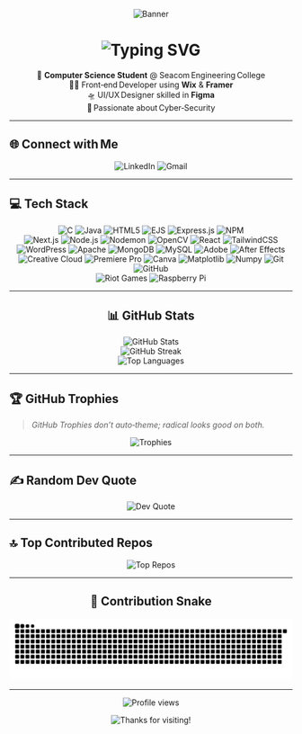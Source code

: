 <!-- ─────────────────────────  TOP BANNER  ───────────────────────── -->
<!-- GitHub Profile Banner (cool theme + aligned + adaptive) -->
<p align="center">
  <!-- Gradient Capsule Render Banner -->
  <img src="https://capsule-render.vercel.app/api?type=waving&color=0fffc3,00f7ff,0099ff,0077ff,6300ff&height=200&section=header&text=Sarbobhowma%20Sen&fontSize=45&fontColor=ffffff&animation=fadeIn&fontAlignY=35" alt="Banner" />
</p>

<h1 align="center">
  <!-- Typing animation header -->
  <img
    src="https://readme-typing-svg.herokuapp.com?font=JetBrains+Mono&weight=600&size=26&pause=1000&color=F75C7E&center=true&vCenter=true&width=800&lines=Hi+👋,+I'm+Sarbobhowma+Sen!;Front‑End+Developer;UI%2FUX+Designer;Cyber‑Security+Enthusiast;CS+Student+%7C+Tech+Explorer"
    alt="Typing SVG"
  />
</h1>

<p align="center">
  🧠 <b>Computer Science Student</b> @ Seacom Engineering College<br/>
  👨‍💻 Front‑end Developer using <b>Wix</b> &amp; <b>Framer</b><br/>
  🛸 UI/UX Designer skilled in <b>Figma</b><br/>
  🤖 Passionate about Cyber‑Security
</p>

---


## 🌐 Connect with Me
<p align="center">
  <!-- LinkedIn -->
  <picture>
    <source media="(prefers-color-scheme: dark)"  srcset="https://img.shields.io/badge/LinkedIn-0A66C2?style=for-the-badge&logo=linkedin&logoColor=white" />
    <source media="(prefers-color-scheme: light)" srcset="https://img.shields.io/badge/LinkedIn-0077B5?style=for-the-badge&logo=linkedin&logoColor=white" />
    <img alt="LinkedIn" src="https://img.shields.io/badge/LinkedIn-0077B5?style=for-the-badge&logo=linkedin&logoColor=white" />
  </picture>
  <!-- Gmail -->
  <picture>
    <source media="(prefers-color-scheme: dark)"  srcset="https://img.shields.io/badge/Gmail-EA4335?style=for-the-badge&logo=gmail&logoColor=white" />
    <source media="(prefers-color-scheme: light)" srcset="https://img.shields.io/badge/Gmail-D14836?style=for-the-badge&logo=gmail&logoColor=white" />
    <img alt="Gmail" src="https://img.shields.io/badge/Gmail-D14836?style=for-the-badge&logo=gmail&logoColor=white" />
  </picture>
</p>

---

## 💻 Tech Stack
<p align="center">

<!-- ============ FIRST ROW ============ -->
<picture>
  <source media="(prefers-color-scheme: dark)"  srcset="https://img.shields.io/badge/C-004482?style=for-the-badge&logo=c&logoColor=white" />
  <source media="(prefers-color-scheme: light)" srcset="https://img.shields.io/badge/C-00599C?style=for-the-badge&logo=c&logoColor=white" />
  <img alt="C" src="https://img.shields.io/badge/C-00599C?style=for-the-badge&logo=c&logoColor=white" />
</picture>
<picture>
  <source media="(prefers-color-scheme: dark)"  srcset="https://img.shields.io/badge/Java-B07219?style=for-the-badge&logo=openjdk&logoColor=white" />
  <source media="(prefers-color-scheme: light)" srcset="https://img.shields.io/badge/Java-ED8B00?style=for-the-badge&logo=openjdk&logoColor=white" />
  <img alt="Java" src="https://img.shields.io/badge/Java-ED8B00?style=for-the-badge&logo=openjdk&logoColor=white" />
</picture>
<picture>
  <source media="(prefers-color-scheme: dark)"  srcset="https://img.shields.io/badge/HTML5-E34F26?style=for-the-badge&logo=html5&logoColor=white" />
  <source media="(prefers-color-scheme: light)" srcset="https://img.shields.io/badge/HTML5-E44D26?style=for-the-badge&logo=html5&logoColor=white" />
  <img alt="HTML5" src="https://img.shields.io/badge/HTML5-E44D26?style=for-the-badge&logo=html5&logoColor=white" />
</picture>
<picture>
  <source media="(prefers-color-scheme: dark)"  srcset="https://img.shields.io/badge/EJS-A4B857?style=for-the-badge&logo=ejs&logoColor=black" />
  <source media="(prefers-color-scheme: light)" srcset="https://img.shields.io/badge/EJS-B4CA65?style=for-the-badge&logo=ejs&logoColor=black" />
  <img alt="EJS" src="https://img.shields.io/badge/EJS-B4CA65?style=for-the-badge&logo=ejs&logoColor=black" />
</picture>
<picture>
  <source media="(prefers-color-scheme: dark)"  srcset="https://img.shields.io/badge/Express.js-303030?style=for-the-badge&logo=express&logoColor=white" />
  <source media="(prefers-color-scheme: light)" srcset="https://img.shields.io/badge/Express.js-404d59?style=for-the-badge&logo=express&logoColor=61DAFB" />
  <img alt="Express.js" src="https://img.shields.io/badge/Express.js-404d59?style=for-the-badge&logo=express&logoColor=61DAFB" />
</picture>
<picture>
  <source media="(prefers-color-scheme: dark)"  srcset="https://img.shields.io/badge/NPM-CB3837?style=for-the-badge&logo=npm&logoColor=white" />
  <img alt="NPM" src="https://img.shields.io/badge/NPM-CB3837?style=for-the-badge&logo=npm&logoColor=white" />
</picture>

<br/>

<!-- ============ SECOND ROW ============ -->
<picture>
  <source media="(prefers-color-scheme: dark)"  srcset="https://img.shields.io/badge/Next.js-000000?style=for-the-badge&logo=next.js&logoColor=white" />
  <img alt="Next.js" src="https://img.shields.io/badge/Next.js-000000?style=for-the-badge&logo=next.js&logoColor=white" />
</picture>
<picture>
  <source media="(prefers-color-scheme: dark)"  srcset="https://img.shields.io/badge/Node.js-215732?style=for-the-badge&logo=node.js&logoColor=white" />
  <source media="(prefers-color-scheme: light)" srcset="https://img.shields.io/badge/Node.js-6DA55F?style=for-the-badge&logo=node.js&logoColor=white" />
  <img alt="Node.js" src="https://img.shields.io/badge/Node.js-6DA55F?style=for-the-badge&logo=node.js&logoColor=white" />
</picture>
<picture>
  <source media="(prefers-color-scheme: dark)"  srcset="https://img.shields.io/badge/Nodemon-323330?style=for-the-badge&logo=nodemon&logoColor=BBDEAD" />
  <img alt="Nodemon" src="https://img.shields.io/badge/Nodemon-323330?style=for-the-badge&logo=nodemon&logoColor=BBDEAD" />
</picture>
<picture>
  <source media="(prefers-color-scheme: dark)"  srcset="https://img.shields.io/badge/OpenCV-4d8bff?style=for-the-badge&logo=opencv&logoColor=white" />
  <source media="(prefers-color-scheme: light)" srcset="https://img.shields.io/badge/OpenCV-white?style=for-the-badge&logo=opencv&logoColor=white" />
  <img alt="OpenCV" src="https://img.shields.io/badge/OpenCV-white?style=for-the-badge&logo=opencv&logoColor=white" />
</picture>
<picture>
  <source media="(prefers-color-scheme: dark)"  srcset="https://img.shields.io/badge/React-20232a?style=for-the-badge&logo=react&logoColor=61DAFB" />
  <source media="(prefers-color-scheme: light)" srcset="https://img.shields.io/badge/React-23282d?style=for-the-badge&logo=react&logoColor=61DAFB" />
  <img alt="React" src="https://img.shields.io/badge/React-23282d?style=for-the-badge&logo=react&logoColor=61DAFB" />
</picture>
<picture>
  <source media="(prefers-color-scheme: dark)"  srcset="https://img.shields.io/badge/TailwindCSS-0f172a?style=for-the-badge&logo=tailwind-css&logoColor=38B2AC" />
  <source media="(prefers-color-scheme: light)" srcset="https://img.shields.io/badge/TailwindCSS-38B2AC?style=for-the-badge&logo=tailwind-css&logoColor=white" />
  <img alt="TailwindCSS" src="https://img.shields.io/badge/TailwindCSS-38B2AC?style=for-the-badge&logo=tailwind-css&logoColor=white" />
</picture>

<br/>

<!-- ============ THIRD ROW ============ -->
<picture>
  <source media="(prefers-color-scheme: dark)"  srcset="https://img.shields.io/badge/WordPress-1e1f29?style=for-the-badge&logo=wordpress&logoColor=white" />
  <source media="(prefers-color-scheme: light)" srcset="https://img.shields.io/badge/WordPress-117AC9?style=for-the-badge&logo=wordpress&logoColor=white" />
  <img alt="WordPress" src="https://img.shields.io/badge/WordPress-117AC9?style=for-the-badge&logo=wordpress&logoColor=white" />
</picture>
<picture>
  <source media="(prefers-color-scheme: dark)"  srcset="https://img.shields.io/badge/Apache-D42029?style=for-the-badge&logo=apache&logoColor=white" />
  <img alt="Apache" src="https://img.shields.io/badge/Apache-D42029?style=for-the-badge&logo=apache&logoColor=white" />
</picture>
<picture>
  <source media="(prefers-color-scheme: dark)"  srcset="https://img.shields.io/badge/MongoDB-3F843D?style=for-the-badge&logo=mongodb&logoColor=white" />
  <source media="(prefers-color-scheme: light)" srcset="https://img.shields.io/badge/MongoDB-4ea94b?style=for-the-badge&logo=mongodb&logoColor=white" />
  <img alt="MongoDB" src="https://img.shields.io/badge/MongoDB-4ea94b?style=for-the-badge&logo=mongodb&logoColor=white" />
</picture>
<picture>
  <source media="(prefers-color-scheme: dark)"  srcset="https://img.shields.io/badge/MySQL-2E6E9E?style=for-the-badge&logo=mysql&logoColor=white" />
  <source media="(prefers-color-scheme: light)" srcset="https://img.shields.io/badge/MySQL-4479A1?style=for-the-badge&logo=mysql&logoColor=white" />
  <img alt="MySQL" src="https://img.shields.io/badge/MySQL-4479A1?style=for-the-badge&logo=mysql&logoColor=white" />
</picture>
<picture>
  <source media="(prefers-color-scheme: dark)"  srcset="https://img.shields.io/badge/Adobe-FE0000?style=for-the-badge&logo=adobe&logoColor=white" />
  <source media="(prefers-color-scheme: light)" srcset="https://img.shields.io/badge/Adobe-FF0000?style=for-the-badge&logo=adobe&logoColor=white" />
  <img alt="Adobe" src="https://img.shields.io/badge/Adobe-FF0000?style=for-the-badge&logo=adobe&logoColor=white" />
</picture>
<picture>
  <source media="(prefers-color-scheme: dark)"  srcset="https://img.shields.io/badge/After%20Effects-5A5ABF?style=for-the-badge&logo=Adobe%20After%20Effects&logoColor=white" />
  <source media="(prefers-color-scheme: light)" srcset="https://img.shields.io/badge/After%20Effects-9999FF?style=for-the-badge&logo=Adobe%20After%20Effects&logoColor=white" />
  <img alt="After Effects" src="https://img.shields.io/badge/After%20Effects-9999FF?style=for-the-badge&logo=Adobe%20After%20Effects&logoColor=white" />
</picture>

<br/>

<!-- ============ FOURTH ROW ============ -->
<picture>
  <source media="(prefers-color-scheme: dark)"  srcset="https://img.shields.io/badge/Creative%20Cloud-BD1010?style=for-the-badge&logo=Adobe%20Creative%20Cloud&logoColor=white" />
  <source media="(prefers-color-scheme: light)" srcset="https://img.shields.io/badge/Creative%20Cloud-DA1F26?style=for-the-badge&logo=Adobe%20Creative%20Cloud&logoColor=white" />
  <img alt="Creative Cloud" src="https://img.shields.io/badge/Creative%20Cloud-DA1F26?style=for-the-badge&logo=Adobe%20Creative%20Cloud&logoColor=white" />
</picture>
<picture>
  <source media="(prefers-color-scheme: dark)"  srcset="https://img.shields.io/badge/Premiere%20Pro-5A5ABF?style=for-the-badge&logo=Adobe%20Premiere%20Pro&logoColor=white" />
  <source media="(prefers-color-scheme: light)" srcset="https://img.shields.io/badge/Premiere%20Pro-9999FF?style=for-the-badge&logo=Adobe%20Premiere%20Pro&logoColor=white" />
  <img alt="Premiere Pro" src="https://img.shields.io/badge/Premiere%20Pro-9999FF?style=for-the-badge&logo=Adobe%20Premiere%20Pro&logoColor=white" />
</picture>
<picture>
  <source media="(prefers-color-scheme: dark)"  srcset="https://img.shields.io/badge/Canva-008C8C?style=for-the-badge&logo=Canva&logoColor=white" />
  <source media="(prefers-color-scheme: light)" srcset="https://img.shields.io/badge/Canva-00C4CC?style=for-the-badge&logo=Canva&logoColor=white" />
  <img alt="Canva" src="https://img.shields.io/badge/Canva-00C4CC?style=for-the-badge&logo=Canva&logoColor=white" />
</picture>
<picture>
  <source media="(prefers-color-scheme: dark)"  srcset="https://img.shields.io/badge/Matplotlib-000000?style=for-the-badge&logo=Matplotlib&logoColor=white" />
  <source media="(prefers-color-scheme: light)" srcset="https://img.shields.io/badge/Matplotlib-ffffff?style=for-the-badge&logo=Matplotlib&logoColor=000000" />
  <img alt="Matplotlib" src="https://img.shields.io/badge/Matplotlib-ffffff?style=for-the-badge&logo=Matplotlib&logoColor=000000" />
</picture>
<picture>
  <source media="(prefers-color-scheme: dark)"  srcset="https://img.shields.io/badge/Numpy-013243?style=for-the-badge&logo=numpy&logoColor=white" />
  <img alt="Numpy" src="https://img.shields.io/badge/Numpy-013243?style=for-the-badge&logo=numpy&logoColor=white" />
</picture>
<picture>
  <source media="(prefers-color-scheme: dark)"  srcset="https://img.shields.io/badge/Git-F05033?style=for-the-badge&logo=git&logoColor=white" />
  <img alt="Git" src="https://img.shields.io/badge/Git-F05033?style=for-the-badge&logo=git&logoColor=white" />
</picture>
<picture>
  <source media="(prefers-color-scheme: dark)"  srcset="https://img.shields.io/badge/GitHub-161B22?style=for-the-badge&logo=github&logoColor=white" />
  <source media="(prefers-color-scheme: light)" srcset="https://img.shields.io/badge/GitHub-181717?style=for-the-badge&logo=github&logoColor=white" />
  <img alt="GitHub" src="https://img.shields.io/badge/GitHub-181717?style=for-the-badge&logo=github&logoColor=white" />
</picture>

<br/>

<!-- ============ FIFTH ROW ============ -->
<picture>
  <source media="(prefers-color-scheme: dark)"  srcset="https://img.shields.io/badge/Riot%20Games-8B0010?style=for-the-badge&logo=riotgames&logoColor=white" />
  <source media="(prefers-color-scheme: light)" srcset="https://img.shields.io/badge/Riot%20Games-D32936?style=for-the-badge&logo=riotgames&logoColor=white" />
  <img alt="Riot Games" src="https://img.shields.io/badge/Riot%20Games-D32936?style=for-the-badge&logo=riotgames&logoColor=white" />
</picture>
<picture>
  <source media="(prefers-color-scheme: dark)"  srcset="https://img.shields.io/badge/Raspberry%20Pi-A22846?style=for-the-badge&logo=Raspberry-Pi&logoColor=white" />
  <source media="(prefers-color-scheme: light)" srcset="https://img.shields.io/badge/Raspberry%20Pi-C51A4A?style=for-the-badge&logo=Raspberry-Pi&logoColor=white" />
  <img alt="Raspberry Pi" src="https://img.shields.io/badge/Raspberry%20Pi-C51A4A?style=for-the-badge&logo=Raspberry-Pi&logoColor=white" />
</picture>
</p>

---

<h2 align="center">📊 GitHub Stats</h2>
<p align="center">
  <!-- Overall Stats -->
  <picture>
    <source media="(prefers-color-scheme: dark)"  srcset="https://github-readme-stats.vercel.app/api?username=MasterWolfgg&theme=algolia&hide_border=false&include_all_commits=true&count_private=true" />
    <img alt="GitHub Stats" src="https://github-readme-stats.vercel.app/api?username=MasterWolfgg&theme=default&hide_border=false&include_all_commits=true&count_private=true" />
  </picture><br/>
  <!-- Streak -->
  <picture>
    <source media="(prefers-color-scheme: dark)"  srcset="https://github-readme-streak-stats.herokuapp.com/?user=MasterWolfgg&theme=algolia&hide_border=false" />
    <img alt="GitHub Streak" src="https://github-readme-streak-stats.herokuapp.com/?user=MasterWolfgg&theme=default&hide_border=false" />
  </picture><br/>
  <!-- Top Languages -->
  <picture>
    <source media="(prefers-color-scheme: dark)"  srcset="https://github-readme-stats.vercel.app/api/top-langs/?username=MasterWolfgg&theme=algolia&layout=compact&hide_border=false" />
    <img alt="Top Languages" src="https://github-readme-stats.vercel.app/api/top-langs/?username=MasterWolfgg&theme=default&layout=compact&hide_border=false" />
  </picture>
</p>

---

## 🏆 GitHub Trophies
> *GitHub Trophies don’t auto‑theme; radical looks good on both.*
<p align="center">
  <img src="https://github-profile-trophy.vercel.app/?username=MasterWolfgg&theme=radical&no-frame=false&no-bg=false&margin-w=4" alt="Trophies"/>
</p>

---

## ✍️ Random Dev Quote
<p align="center">
  <picture>
    <source media="(prefers-color-scheme: dark)"  srcset="https://quotes-github-readme.vercel.app/api?type=horizontal&theme=radical" />
    <img alt="Dev Quote" src="https://quotes-github-readme.vercel.app/api?type=horizontal&theme=default" />
  </picture>
</p>

---

## 🔝 Top Contributed Repos
<p align="center">
  <img src="https://github-contributor-stats.vercel.app/api?username=MasterWolfgg&limit=5&theme=dark&combine_all_yearly_contributions=true" alt="Top Repos"/>
</p>

---

<!-- 🐍 Contribution Snake -->
<h2 align="center">🐍 Contribution Snake</h2>
<p align="center">
  <picture>
    <source media="(prefers-color-scheme: dark)"  srcset="https://raw.githubusercontent.com/MasterWolfgg/MasterWolfgg/output/github-snake-dark.svg" />
    <img alt="Snake animation" src="https://raw.githubusercontent.com/MasterWolfgg/MasterWolfgg/output/github-snake.svg" />
  </picture>
</p>

---

<p align="center">
  <!-- Visitor Counter -->
  <picture>
    <source media="(prefers-color-scheme: dark)"  srcset="https://komarev.com/ghpvc/?username=MasterWolfgg&label=Profile+Views&color=ffffff&style=flat" />
    <img alt="Profile views" src="https://komarev.com/ghpvc/?username=MasterWolfgg&label=Profile+Views&color=0e75b6&style=flat" />
  </picture>
</p>

<!-- Proudly generated with ❤️ by ChatGPT + GPRM -->
<!-- 🚀 Footer Stats -->
<p align="center">
  <img src="https://github-readme-stats.vercel.app/api?username=MasterWolfgg&show_icons=true&count_private=true&hide_border=true&theme=radical" alt="Thanks for visiting!" />
</p>

